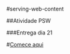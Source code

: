 #serving-web-content

##Atividade PSW

###Entrega dia 21

#[Comece aqui](http://spring.io/guides/gs/serving-web-content/)

